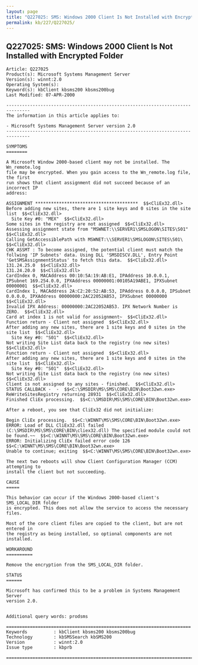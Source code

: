 ```yaml
---
layout: page
title: "Q227025: SMS: Windows 2000 Client Is Not Installed with Encrypted Folder"
permalink: kb/227/Q227025/
---
```


## Q227025: SMS: Windows 2000 Client Is Not Installed with Encrypted Folder

	Article: Q227025
	Product(s): Microsoft Systems Management Server
	Version(s): winnt:2.0
	Operating System(s): 
	Keyword(s): kbClient kbsms200 kbsms200bug
	Last Modified: 07-APR-2000
	
	-------------------------------------------------------------------------------
	The information in this article applies to:
	
	- Microsoft Systems Management Server version 2.0 
	-------------------------------------------------------------------------------
	
	SYMPTOMS
	========
	
	A Microsoft Window 2000-based client may not be installed. The Wn_remote.log
	file may be encrypted. When you gain access to the Wn_remote.log file, the first
	run shows that client assignment did not succeed because of an incorrect IP
	address:
	
	ASSIGNMENT ***************************************  $$<CliEx32.dll>
	Before adding new sites, there are 1 site keys and 0 sites in the site list  $$<CliEx32.dll>
	  Site Key #0: "MEX"  $$<CliEx32.dll>
	Some sites in the registry are not assigned  $$<CliEx32.dll>
	Assessing assignment state from "MSWNET:\\SERVER1\SMSLOGON\SITES\S01"   $$<CliEx32.dll>
	Calling GetAccessiblePath with MSWNET:\\SERVER1\SMSLOGON\SITES\S01\  $$<CliEx32.dll>
	CHK ASSMT : To become assigned, the potential client must match the follwing 'IP Subnets' data. Using DLL 'SMSDISCV.DLL', Entry Point 'GetSMSAssignmentStatus' to fetch this data.  $$<CliEx32.dll>
	131.24.25.0  $$<CliEx32.dll>
	131.24.20.0  $$<CliEx32.dll>
	CardIndex 0, MACAddress 00:10:5A:19:AB:E1, IPAddress 10.0.0.1, IPSubnet 169.254.0.0, IPXAddress 00000001:00105A19ABE1, IPXSubnet 00000001  $$<CliEx32.dll>
	CardIndex 1, MACAddress 2A:C2:20:52:AB:53, IPAddress 0.0.0.0, IPSubnet 0.0.0.0, IPXAddress 00000000:2AC22052AB53, IPXSubnet 00000000  $$<CliEx32.dll>
	Invalid IPX Address: 00000000:2AC22052AB53. IPX Network Number is ZERO.  $$<CliEx32.dll>
	Card at index 1 is not valid for assignment~  $$<CliEx32.dll>
	Function return - Client not assigned  $$<CliEx32.dll>
	After adding any new sites, there are 1 site keys and 0 sites in the site list  $$<CliEx32.dll>
	  Site Key #0: "S01"  $$<CliEx32.dll>
	Not writing Site List data back to the registry (no new sites)  $$<CliEx32.dll>
	Function return - Client not assigned  $$<CliEx32.dll>
	After adding any new sites, there are 1 site keys and 0 sites in the site list  $$<CliEx32.dll>
	  Site Key #0: "S01"  $$<CliEx32.dll>
	Not writing Site List data back to the registry (no new sites)  $$<CliEx32.dll>
	Client is not assigned to any sites - finished.  $$<CliEx32.dll>
	STATUS CALLBACK -  -  $$<C:\SMSDIR\MS\SMS\CORE\BIN\Boot32wn.exe>
	ReWriteSitesRegistry returning 28931  $$<CliEx32.dll>
	Finished CliEx processing.  $$<C:\SMSDIR\MS\SMS\CORE\BIN\Boot32wn.exe>
	
	After a reboot, you see that CliEx32 did not initialize:
	
	Begin CliEx processing.  $$<C:\WINNT\MS\SMS\CORE\BIN\Boot32wn.exe>
	ERROR: Load of DLL CliEx32.dll failed (C:\SMSDIR\MS\SMS\CORE\BIN\cliex32.dll) The specified module could not be found.~~  $$<C:\WINNT\MS\SMS\CORE\BIN\Boot32wn.exe>
	ERROR: Initializing CliEx failed error code 126  $$<C:\WINNT\MS\SMS\CORE\BIN\Boot32wn.exe>
	Unable to continue; exiting  $$<C:\WINNT\MS\SMS\CORE\BIN\Boot32wn.exe>
	
	The next two reboots will show Client Configuration Manager (CCM) attempting to
	install the client but not succeeding.
	
	CAUSE
	=====
	
	This behavior can occur if the Windows 2000-based client's SMS_LOCAL_DIR folder
	is encrypted. This does not allow the service to access the necessary files.
	
	Most of the core client files are copied to the client, but are not entered in
	the registry as being installed, so optional components are not installed.
	
	WORKAROUND
	==========
	
	Remove the encryption from the SMS_LOCAL_DIR folder.
	
	STATUS
	======
	
	Microsoft has confirmed this to be a problem in Systems Management Server
	version 2.0.
	
	
	Additional query words: prodsms
	
	======================================================================
	Keywords          : kbClient kbsms200 kbsms200bug 
	Technology        : kbSMSSearch kbSMS200
	Version           : winnt:2.0
	Issue type        : kbprb
	
	=============================================================================
	
